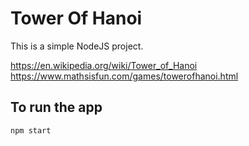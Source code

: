 # Tower Of Hanoi

This is a simple NodeJS project.

https://en.wikipedia.org/wiki/Tower_of_Hanoi  
https://www.mathsisfun.com/games/towerofhanoi.html

## To run the app
```
npm start
```
